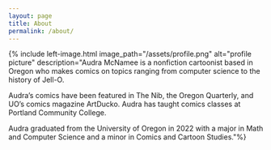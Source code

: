 ```yaml
---
layout: page
title: About
permalink: /about/
---
```

{% include left-image.html image_path="/assets/profile.png" alt="profile
picture" description="Audra McNamee is a nonfiction cartoonist based in Oregon who makes
comics on topics ranging from computer science to the history of
Jell-O.

Audra’s comics have been featured in The Nib, the Oregon Quarterly, and UO’s comics magazine ArtDucko. Audra has taught comics classes at Portland Community College.

Audra graduated from the University of Oregon
in 2022 with a major in Math and Computer Science and a minor in Comics
and Cartoon Studies."%}

<!-- I'm an undergrad at the University of Oregon,
studying Math and Computer Science and Comics
and Cartoon Studies; my thesis will combine the
subjects. I plan to graduate Spring 2022.

Nice to meet you- I'm
an undergrad at the University of Oregon and I fiddle with computers
and comics.
-->
